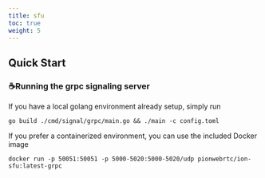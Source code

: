 ```yaml
---
title: sfu
toc: true
weight: 5
---
```


## Quick Start

### ☕️Running the grpc signaling server

If you have a local golang environment already setup, simply run

```
go build ./cmd/signal/grpc/main.go && ./main -c config.toml
```

If you prefer a containerized environment, you can use the included Docker image

```
docker run -p 50051:50051 -p 5000-5020:5000-5020/udp pionwebrtc/ion-sfu:latest-grpc
```



